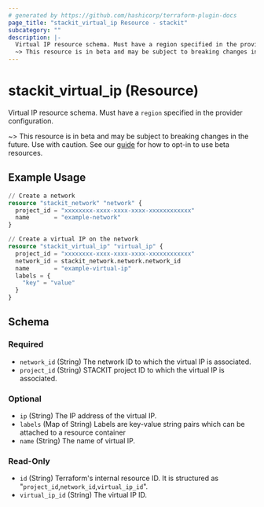 ```yaml
---
# generated by https://github.com/hashicorp/terraform-plugin-docs
page_title: "stackit_virtual_ip Resource - stackit"
subcategory: ""
description: |-
  Virtual IP resource schema. Must have a region specified in the provider configuration.
  ~> This resource is in beta and may be subject to breaking changes in the future. Use with caution. See our guide https://registry.terraform.io/providers/stackitcloud/stackit/latest/docs/guides/opting_into_beta_resources for how to opt-in to use beta resources.
---
```


# stackit_virtual_ip (Resource)

Virtual IP resource schema. Must have a `region` specified in the provider configuration.

~> This resource is in beta and may be subject to breaking changes in the future. Use with caution. See our [guide](https://registry.terraform.io/providers/stackitcloud/stackit/latest/docs/guides/opting_into_beta_resources) for how to opt-in to use beta resources.

## Example Usage

```terraform
// Create a network
resource "stackit_network" "network" {
  project_id = "xxxxxxxx-xxxx-xxxx-xxxx-xxxxxxxxxxxx"
  name       = "example-network"
}

// Create a virtual IP on the network
resource "stackit_virtual_ip" "virtual_ip" {
  project_id = "xxxxxxxx-xxxx-xxxx-xxxx-xxxxxxxxxxxx"
  network_id = stackit_network.network.network_id
  name       = "example-virtual-ip"
  labels = {
    "key" = "value"
  }
}
```

<!-- schema generated by tfplugindocs -->
## Schema

### Required

- `network_id` (String) The network ID to which the virtual IP is associated.
- `project_id` (String) STACKIT project ID to which the virtual IP is associated.

### Optional

- `ip` (String) The IP address of the virtual IP.
- `labels` (Map of String) Labels are key-value string pairs which can be attached to a resource container
- `name` (String) The name of virtual IP.

### Read-Only

- `id` (String) Terraform's internal resource ID. It is structured as "`project_id`,`network_id`,`virtual_ip_id`".
- `virtual_ip_id` (String) The virtual IP ID.
